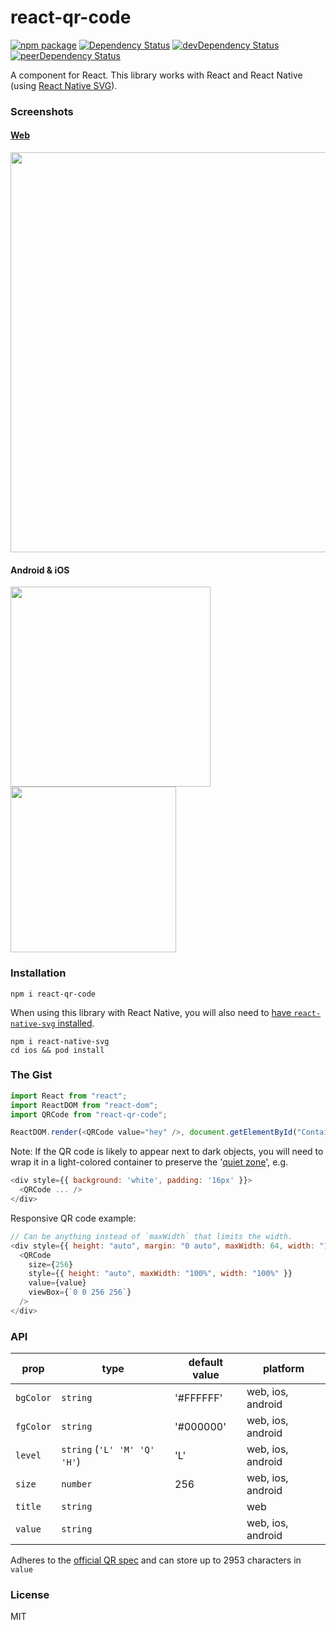 # react-qr-code

[![npm package](https://badge.fury.io/js/react-qr-code.svg)](https://www.npmjs.org/package/react-qr-code)
[![Dependency Status](https://david-dm.org/rosskhanas/react-qr-code.svg)](https://david-dm.org/rosskhanas/react-qr-code)
[![devDependency Status](https://david-dm.org/rosskhanas/react-qr-code/dev-status.svg)](https://david-dm.org/rosskhanas/react-qr-code#info=devDependencies)
[![peerDependency Status](https://david-dm.org/rosskhanas/react-qr-code/peer-status.svg)](https://david-dm.org/rosskhanas/react-qr-code#info=peerDependencies)

A <QRCode /> component for React. This library works with React and React Native
(using [React Native SVG](https://github.com/react-native-svg/react-native-svg)).

### Screenshots

#### [Web](https://rosskhanas.github.io/react-qr-code/)

<img src="https://github.com/rosskhanas/react-qr-code/blob/master/demo-web.png" width="640" />

#### Android & iOS

<div float="left">
    <img src="https://github.com/rosskhanas/react-qr-code/blob/master/demo-android.png" width="320" />
    <img src="https://github.com/rosskhanas/react-qr-code/blob/master/demo-ios.png" width="265" />
</div>

### Installation

```
npm i react-qr-code
```

When using this library with React Native, you will also need to [have `react-native-svg` installed](https://github.com/react-native-svg/react-native-svg#installation).

```
npm i react-native-svg
cd ios && pod install
```

### The Gist

```javascript
import React from "react";
import ReactDOM from "react-dom";
import QRCode from "react-qr-code";

ReactDOM.render(<QRCode value="hey" />, document.getElementById("Container"));
```

Note: If the QR code is likely to appear next to dark objects, you will need to wrap it in a light-colored container to preserve the '[quiet zone](https://qrworld.wordpress.com/2011/08/09/the-quiet-zone/)', e.g. 

```javascript
<div style={{ background: 'white', padding: '16px' }}>
  <QRCode ... />
</div>
```

Responsive QR code example:

```javascript
// Can be anything instead of `maxWidth` that limits the width.
<div style={{ height: "auto", margin: "0 auto", maxWidth: 64, width: "100%" }}>
  <QRCode
    size={256}
    style={{ height: "auto", maxWidth: "100%", width: "100%" }}
    value={value}
    viewBox={`0 0 256 256`}
  />
</div>
```

### API

| prop      | type                         | default value | platform          |
| --------- | ---------------------------- | ------------- |-------------------|
| `bgColor` | `string`                     | '#FFFFFF'     | web, ios, android |
| `fgColor` | `string`                     | '#000000'     | web, ios, android |
| `level`   | `string` (`'L' 'M' 'Q' 'H'`) | 'L'           | web, ios, android |
| `size`    | `number`                     | 256           | web, ios, android |
| `title`   | `string`                     |               | web               |
| `value`   | `string`                     |               | web, ios, android |

Adheres to the [official QR spec](https://www.qrcode.com/en/about/version.html) and can store up to 2953 characters in `value`

### License

MIT
